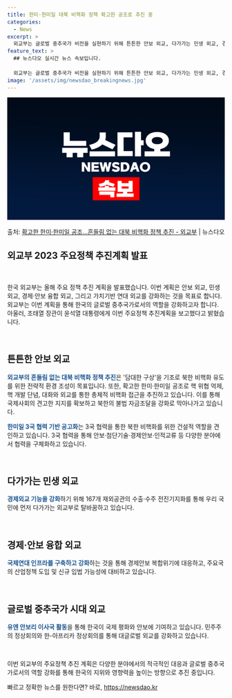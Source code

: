```yaml
---
title: 한미·한미일 대북 비핵화 정책 확고한 공조로 추진 중
categories:
  - News
excerpt: >
  외교부는 글로벌 중추국가 비전을 실현하기 위해 튼튼한 안보 외교, 다가가는 민생 외교, 경제안보 융합 외교,…
feature_text: >
  ## 뉴스다오 실시간 뉴스 속보입니다.

  외교부는 글로벌 중추국가 비전을 실현하기 위해 튼튼한 안보 외교, 다가가는 민생 외교, 경제안보 융합 외교,…
image: '/assets/img/newsdao_breakingnews.jpg'
---
```


![뉴스다오 속보](/assets/img/newsdao_breakingnews.jpg)

<p>출처: <a href="https://newsdao.kr/3300" rel="dofollow">확고한 한미·한미일 공조…흔들림 없는 대북 비핵화 정책 추진 - 외교부</a> | 뉴스다오</p>

<h2 data-ke-size="size26">외교부 2023 주요정책 추진계획 발표</h2>
<p data-ke-size="size16">&nbsp;</p>
한국 외교부는 올해 주요 정책 추진 계획을 발표했습니다. 이번 계획은 안보 외교, 민생 외교, 경제·안보 융합 외교, 그리고 가치기반 연대 외교를 강화하는 것을 목표로 합니다. 외교부는 이번 계획을 통해 한국의 글로벌 중추국가로서의 역할을 강화하고자 합니다. 아울러, 조태열 장관이 윤석열 대통령에게 이번 주요정책 추진계획을 보고했다고 밝혔습니다.
<p data-ke-size="size16">&nbsp;</p>

<h2 data-ke-size="size24">튼튼한 안보 외교</h2>
<p class="item"><b><span style="color: #1a5490;">외교부의 흔들림 없는 대북 비핵화 정책 추진</span></b>은 '담대한 구상'을 기조로 북한 비핵화 유도를 위한 전략적 환경 조성이 목표입니다. 또한, 확고한 한미·한미일 공조로 핵 위협 억제, 핵 개발 단념, 대화와 외교를 통한 총체적 비핵화 접근을 추진하고 있습니다. 이를 통해 국제사회의 견고한 지지를 확보하고 북한의 불법 자금조달을 강화로 막아나가고 있습니다.</p>
<p class="item"><b><span style="color: #1a5490;">한미일 3국 협력 기반 공고화</span></b>는 3국 협력을 통한 북한 비핵화를 위한 건설적 역할을 견인하고 있습니다. 3국 협력을 통해 안보·첨단기술·경제안보·인적교류 등 다양한 분야에서 협력을 구체화하고 있습니다.</p>
<p data-ke-size="size16">&nbsp;</p>

<h2 data-ke-size="size24">다가가는 민생 외교</h2>
<p class="item"><b><span style="color: #1a5490;">경제외교 기능을 강화</span></b>하기 위해 167개 재외공관의 수출·수주 전진기지화를 통해 우리 국민에 먼저 다가가는 외교부로 탈바꿈하고 있습니다.</p>
<p data-ke-size="size16">&nbsp;</p>

<h2 data-ke-size="size24">경제·안보 융합 외교</h2>
<p class="item"><b><span style="color: #1a5490;">국제연대 인프라를 구축하고 강화</span></b>하는 것을 통해 경제안보 복합위기에 대응하고, 주요국의 산업정책 도입 및 신규 입법 가능성에 대비하고 있습니다.</p>
<p data-ke-size="size16">&nbsp;</p>

<h2 data-ke-size="size24">글로벌 중추국가 시대 외교</h2>
<p class="item"><b><span style="color: #1a5490;">유엔 안보리 이사국 활동</span></b>을 통해 한국이 국제 평화와 안보에 기여하고 있습니다. 민주주의 정상회의와 한-아프리카 정상회의를 통해 대글로벌 외교를 강화하고 있습니다.</p>
<p data-ke-size="size16">&nbsp;</p>
이번 외교부의 주요정책 추진 계획은 다양한 분야에서의 적극적인 대응과 글로벌 중추국가로서의 역할 강화를 통해 한국의 지위와 영향력을 높이는 방향으로 추진 중입니다. 

빠르고 정확한 뉴스를 원한다면? 바로, <a href="https://newsdao.kr" rel="dofollow">https://newsdao.kr</a>


